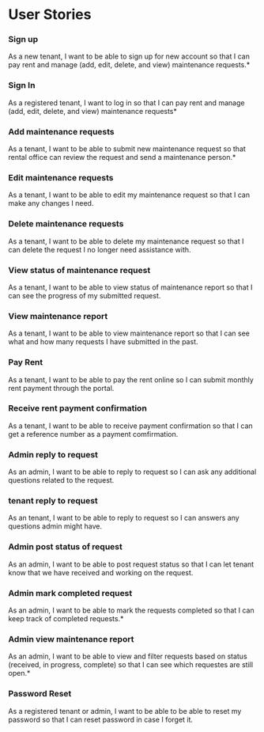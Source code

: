 # User Stories

### Sign up

As a new tenant, I want to be able to sign up for new account so that I can pay rent and manage (add, edit, delete, and view) maintenance requests.*

### Sign In

As a registered tenant, I want to log in so that I can pay rent and manage (add, edit, delete, and view) maintenance requests*

### Add maintenance requests

As a tenant, I want to be able to submit new maintenance request so that rental office can review the request and send a maintenance person.*

### Edit maintenance requests

As a tenant, I want to be able to edit my maintenance request so that I can make any changes I need.

### Delete maintenance requests

As a tenant, I want to be able to delete my maintenance request so that I can delete the request I no longer need assistance with.

### View status of maintenance request

As a tenant, I want to be able to view status of maintenance report so that I can see the progress of my submitted request.

### View maintenance report

As a tenant, I want to be able to view maintenance report so that I can see what and how many requests I have submitted in the past.

### Pay Rent

As a tenant, I want to be able to pay the rent online so I can submit monthly rent payment through the portal.

### Receive rent payment confirmation

As a tenant, I want to be able to receive payment confirmation so that I can get a reference number as a payment comfirmation.

### Admin reply to request 

As an admin, I want to be able to reply to request so I can ask any additional questions related to the request.

### tenant reply to request 

As an tenant, I want to be able to reply to request so I can answers any questions admin might have.

### Admin post status of request

As an admin, I want to be able to post request status so that I can let tenant know that we have received and working on the request.

### Admin mark completed request

As an admin, I want to be able to mark the requests completed so that I can keep track of completed requests.*

### Admin view maintenance report

As an admin, I want to be able to view and filter requests based on status (received, in progress, complete) so that I can see which requestes are still open.*

### Password Reset

As a registered tenant or admin, I want to be able to be able to reset my password so that I can reset password in case I forget it.
 
